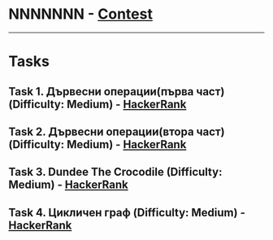 # NNNNNNN - [Contest](<https://www.hackerrank.com/contests/sda-exam-27-01-19-/challenges>)

---

# Tasks

## Task 1. Дървесни операции(първа част) (Difficulty: Medium) - [HackerRank](<https://www.hackerrank.com/contests/sda-exam-27-01-19-/challenges/challenge-1795>)

## Task 2. Дървесни операции(втора част) (Difficulty: Medium) - [HackerRank](<https://www.hackerrank.com/contests/sda-exam-27-01-19-/challenges/challenge-1796>)

## Task 3. Dundee The Crocodile (Difficulty: Medium) - [HackerRank](<https://www.hackerrank.com/contests/sda-exam-27-01-19-/challenges/dundee-the-crocodile>)

## Task 4. Цикличен граф (Difficulty: Medium) - [HackerRank](<https://www.hackerrank.com/contests/sda-exam-27-01-19-/challenges/-1-12>)

